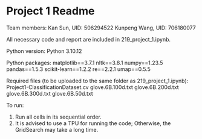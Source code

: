 # Project 1 Readme

Team members: 
Kan Sun, UID: 506294522
Kunpeng Wang, UID: 706180077

All necessary code and report are included in 219_project_1.ipynb. 

Python version: Python 3.10.12

Python packages: 
matplotlib==3.7.1
nltk==3.8.1
numpy==1.23.5
pandas==1.5.3
scikit-learn==1.2.2
re==2.2.1
umap==0.5.5

Required files (to be uploaded to the same folder as 219_project_1.ipynb):
Project1-ClassificationDataset.cv
glove.6B.100d.txt 
glove.6B.200d.txt
glove.6B.300d.txt
glove.6B.50d.txt

To run:
1. Run all cells in its sequential order.
2. It is advised to use a TPU for running the code; Otherwise, the GridSearch may take a long time. 
